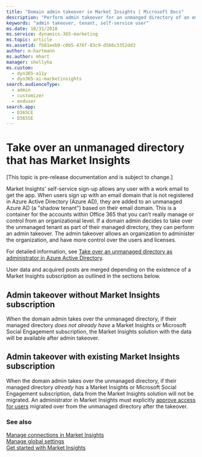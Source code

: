 ```yaml
---
title: "Domain admin takeover in Market Insights | Microsoft Docs"
description: "Perform admin takeover for an unmanged directory of an email domain."
keywords: "admin takeover, tenant, self-service user"
ms.date: 10/31/2018
ms.service: dynamics-365-marketing
ms.topic: article
ms.assetid: fb81eeb9-c0b5-476f-83c9-d566c3352dd3
author: m-hartmann
ms.author: mhart
manager: shellyha
ms.custom: 
  - dyn365-a11y
  - dyn365-ai-marketinsights
search.audienceType: 
  - admin
  - customizer
  - enduser
search.app: 
  - D365CE
  - D365SE
---
```


# Take over an unmanaged directory that has Market Insights

<!--from editor: Does the following sentence need a URL? If not and it's just an informational sentence, please change the brackets to parentheses.-->


[This topic is pre-release documentation and is subject to change.]

Market Insights' self-service sign-up allows any user with a work email to get the app. When users sign up with an email domain that is not registered in Azure Active Directory (Azure AD), they are added to an unmanaged Azure AD (a "shadow tenant") based on their email domain. This is a container for the accounts within Office 365 that you can’t really manage or control from an organizational level. If a domain admin decides to take over the unmanaged tenant as part of their managed directory, they can perform an admin takeover. The admin takeover allows an organization to administer the organization, and have more control over the users and licenses.

<!--from editor: In the previous sentence, saying that it allows the organization to administer the organization makes me wonder if something is missing. Maybe not, but I want to point it out.-->


For detailed information, see [Take over an unmanaged directory as administrator in Azure Active Directory](https://docs.microsoft.com/azure/active-directory/users-groups-roles/domains-admin-takeover).

User data and acquired posts are merged depending on the existence of a Market Insights subscription as outlined in the sections below. 

## Admin takeover without Market Insights subscription


<!--from editor: Michael, your note said the content should not mention MSE, so I just want to point out its mention in the next two paragraphs.-->

When the domain admin takes over the unmanaged directory, if their managed directory *does not already have* a Market Insights or Microsoft Social Engagement subscription, the Market Insights solution with the data will be available after admin takeover.

## Admin takeover with existing Market Insights subscription

When the domain admin takes over the unmanaged directory, if their managed directory *already has* a Market Insights or Microsoft Social Engagement subscription, data from the Market Insights solution will not be migrated. An administrator in Market Insights must explicitly [approve access for users](assign-user-roles.md#approve-a-new-user) migrated over from the unmanaged directory after the takeover. 

### See also

[Manage connections in Market Insights](manage-connections.md)    
[Manage global settings](manage-global-settings.md)    
[Get started with Market Insights](get-started.md)
